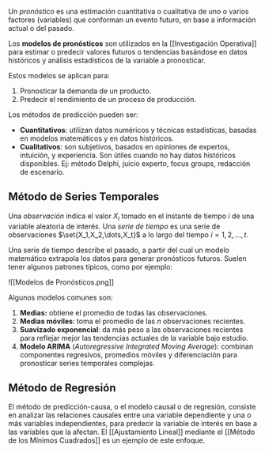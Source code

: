 Un _pronóstico_ es una estimación cuantitativa o cualitativa de uno o varios factores (variables) que conforman un evento futuro, en base a información actual o del pasado.

Los **modelos de pronósticos** son utilizados en la [[Investigación Operativa]] para estimar o predecir valores futuros o tendencias basándose en datos históricos y análisis estadísticos de la variable a pronosticar.

Estos modelos se aplican para:

1. Pronosticar la demanda de un producto.
2. Predecir el rendimiento de un proceso de producción.

Los métodos de predicción pueden ser:

- **Cuantitativos**: utilizan datos numéricos y técnicas estadísticas, basadas en modelos matemáticos y en datos históricos.
- **Cualitativos**: son subjetivos, basados en opiniones de expertos, intuición, y experiencia. Son útiles cuando no hay datos históricos disponibles. Ej: método Delphi, juicio experto, focus groups, redacción de escenario.

## Método de Series Temporales

Una _observación_ indica el valor $X_i$ tomado en el instante de tiempo $i$ de una variable aleatoria de interés. Una _serie de tiempo_ es una serie de observaciones $\set{X_1,X_2,\dots,X_t}$ a lo largo del tiempo $i=1,2,\dots,t$.

Una serie de tiempo describe el pasado, a partir del cual un modelo matemático extrapola los datos para generar pronósticos futuros. Suelen tener algunos patrones típicos, como por ejemplo:

![[Modelos de Pronósticos.png]]

Algunos modelos comunes son:

1. **Medias:** obtiene el promedio de todas las observaciones.
2. **Medias móviles**: toma el promedio de las _n_ observaciones recientes.
3. **Suavizado exponencial**: da más peso a las observaciones recientes para reflejar mejor las tendencias actuales de la variable bajo estudio.
4. **Modelo ARIMA** (_Autoregressive Integrated Moving Average_): combinan componentes regresivos, promedios móviles y diferenciación para pronosticar series temporales complejas.

## Método de Regresión

El método de predicción-causa, o el modelo causal o de regresión, consiste en analizar las relaciones causales entre una variable dependiente y una o más variables independientes, para predecir la variable de interés en base a las variables que la afectan. El [[Ajustamiento Lineal]] mediante el [[Método de los Mínimos Cuadrados]] es un ejemplo de este enfoque.
